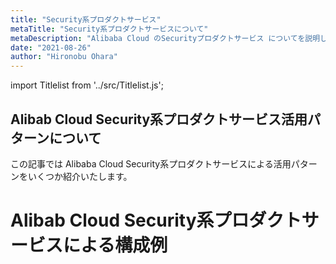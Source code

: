 ```yaml
---
title: "Security系プロダクトサービス"
metaTitle: "Security系プロダクトサービスについて"
metaDescription: "Alibaba Cloud のSecurityプロダクトサービス についてを説明します"
date: "2021-08-26"
author: "Hironobu Ohara"
---
```


import Titlelist from '../src/Titlelist.js';

<!-- 
query MyQuery {
  allMarkdownRemark(
    filter: {fileAbsolutePath: {regex: "/usecase-security/"}}
    sort: {fields: fileAbsolutePath, order: ASC}
  ) {
    nodes {
      frontmatter {
        title
        metaTitle
        metaDescription
        date(formatString: "yyyy/MM/DD")
        author       
      }
      fileAbsolutePath
    }
  }
}
-->

## Alibab Cloud Security系プロダクトサービス活用パターンについて

この記事では Alibaba Cloud Security系プロダクトサービスによる活用パターンをいくつか紹介いたします。

# Alibab Cloud Security系プロダクトサービスによる構成例

<Titlelist 
    metaTitle="Bastionhostの紹介 Part1"
    metaDescription="二要素認証を用いたホストログイン管理およびユーザ操作監査が可能なプロダクト「Bastionhost」のご紹介①"
    url="https://sbcloud.github.io/help/usecase-security/SECURITY_001_Introduction_to_Bastionhost_Part1"
    imageurl="https://raw.githubusercontent.com/sbcloud/help/master/content/usecase-security/Security_images_26006613606632100/20200827194124.png"
    date="2020/09/07"
    author="SBC engineer blog"
/>


<Titlelist 
    metaTitle="Bastionhostの紹介 Part2"
    metaDescription="二要素認証を用いたホストログイン管理およびユーザ操作監査が可能なプロダクト「Bastionhost」のご紹介②"
    url="https://sbcloud.github.io/help/usecase-security/SECURITY_002_Introduction_to_Bastionhost_Part2"
    imageurl="https://raw.githubusercontent.com/sbcloud/help/master/content/usecase-security/Security_images_26006613620914900/20200903110652.png"
    date="2020/09/10"
    author="SBC engineer blog"
/>


<Titlelist 
    metaTitle="Anti-Bot Serviceの紹介"
    metaDescription="Anti-Bot Service をさわってみました - Protection 基本編"
    url="https://sbcloud.github.io/help/usecase-security/SECURITY_004_anti-bot-base"
    imageurl="https://raw.githubusercontent.com/sbcloud/help/master/content/usecase-security/Security_images_26006613479441800/20191212114956.png"
    date="2010/12/12"
    author="sbc_y_matsuda"
/>

<Titlelist 
    metaTitle="Security Centerの紹介"
    metaDescription="Security Centerの紹介"
    url="https://sbcloud.github.io/help/usecase-security/SECURITY_005_security-center"
    imageurl="https://raw.githubusercontent.com/sbcloud/help/master/content/usecase-security/Security_images_26006613554361700/20200423110014.png"
    date="2020/04/24"
    author="SBC engineer blog"
/>


<Titlelist 
    metaTitle="WAFをGAと組み合わせる"
    metaDescription="Alibaba Cloud WAFをGlobal Accelerator（GA）と組み合わせる"
    url="https://sbcloud.github.io/help/usecase-security/SECURITY_002_Introduction_to_Bastionhost_Part2"
    imageurl="https://raw.githubusercontent.com/sbcloud/help/master/content/usecase-security/Security_images_26006613617490700/20200911141202.png"
    date="2020/09/11"
    author="sbc_akahane"
/>



<Titlelist 
    metaTitle="Cloud Firewallのご紹介"
    metaDescription="クラウドセキュリティのファーストアイテム Cloud Firewallのご紹介"
    url="https://sbcloud.github.io/help/usecase-security/SECURITY_007_CloudFirewall"
    imageurl="https://raw.githubusercontent.com/sbcloud/help/master/content/usecase-security/Security_images_26006613613881300/20200911094519.png"
    date="2020/09/16"
    author="sbc_nishino"
/>


<Titlelist 
    metaTitle="WAFをAnti-DDoSと組み合わせる"
    metaDescription="Alibaba Cloud WAFをAnti-DDoS Premiumと組み合わせる"
    url="https://sbcloud.github.io/help/usecase-security/SECURITY_008_waf_ddos"
    imageurl="https://raw.githubusercontent.com/sbcloud/help/master/content/usecase-security/Security_images_26006613680276300/20210119143043.png"
    date="2021/01/22"
    author="sbc_akahane"
/>


<Titlelist 
    metaTitle="CDNをAnti-DDoSと組み合わせる"
    metaDescription="Anti-DDoS Premium と Alibaba CDN を組み合わせる"
    url="https://sbcloud.github.io/help/usecase-security/SECURITY_009_cdn_ddos"
    imageurl="https://raw.githubusercontent.com/sbcloud/help/master/content/usecase-security/Security_images_26006613680345000/20210203161225.png"
    date="2021/02/04"
    author="sbc_akahane"
/>


<Titlelist 
    metaTitle="IDaaSで2要素認証を導入"
    metaDescription="Alibaba Cloud IDaaSを使ってVPN Gatewayに2要素認証を導入してみた"
    url="https://sbcloud.github.io/help/usecase-security/SECURITY_010_idaas"
    imageurl="https://raw.githubusercontent.com/sbcloud/help/master/content/usecase-security/Security_images_26006613704708200/20210318184906.png"
    date="2021/03/19"
    author="sbc_saito"
/>


<Titlelist 
    metaTitle="WAFの紹介"
    metaDescription="Alibaba CloudのWeb Application Firewall（WAF）を使ってみよう"
    url="https://sbcloud.github.io/help/usecase-security/SECURITY_011_alibaba-cloud-waf"
    imageurl="https://raw.githubusercontent.com/sbcloud/help/master/content/usecase-security/Security_images_10257846132678100000/20210531175757.png"
    date="2021/05/31"
    author="SBC engineer blog"
/>

